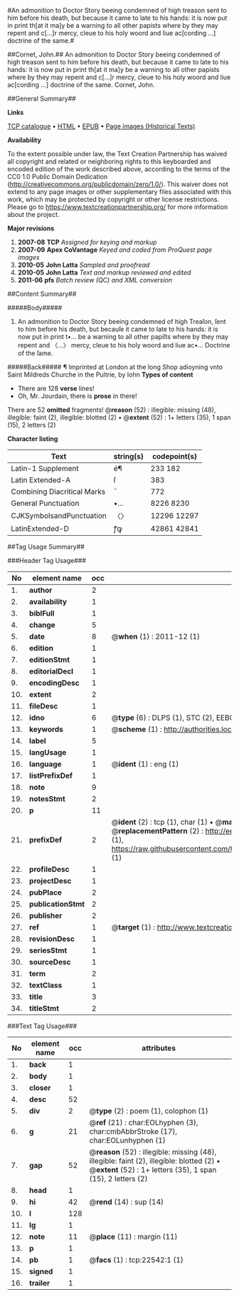 #An admonition to Doctor Story beeing condemned of high treason sent to him before his death, but because it came to late to his hands: it is now put in print th[at it ma]y be a warning to all other papists where by they may repent and c[...]r mercy, cleue to his holy woord and liue ac[cording ...] doctrine of the same.#

##Cornet, John.##
An admonition to Doctor Story beeing condemned of high treason sent to him before his death, but because it came to late to his hands: it is now put in print th[at it ma]y be a warning to all other papists where by they may repent and c[...]r mercy, cleue to his holy woord and liue ac[cording ...] doctrine of the same.
Cornet, John.

##General Summary##

**Links**

[TCP catalogue](http://www.ota.ox.ac.uk/tcp/)  • 
[HTML](http://tei.it.ox.ac.uk/tcp/Texts-HTML/free/A19/A19349.html)  • 
[EPUB](http://tei.it.ox.ac.uk/tcp/Texts-EPUB/free/A19/A19349.epub) • 
[Page images (Historical Texts)](https://historicaltexts.jisc.ac.uk/eebo-99856900e)

**Availability**

To the extent possible under law, the Text Creation Partnership has waived all copyright and related or neighboring rights to this keyboarded and encoded edition of the work described above, according to the terms of the CC0 1.0 Public Domain Dedication (http://creativecommons.org/publicdomain/zero/1.0/). This waiver does not extend to any page images or other supplementary files associated with this work, which may be protected by copyright or other license restrictions. Please go to https://www.textcreationpartnership.org/ for more information about the project.

**Major revisions**

1. __2007-08__ __TCP__ *Assigned for keying and markup*
1. __2007-09__ __Apex CoVantage__ *Keyed and coded from ProQuest page images*
1. __2010-05__ __John Latta__ *Sampled and proofread*
1. __2010-05__ __John Latta__ *Text and markup reviewed and edited*
1. __2011-06__ __pfs__ *Batch review (QC) and XML conversion*

##Content Summary##

#####Body#####

1. An admonition to Doctor Story beeing condemned of high Treaſon, ſent to him before his death, but becauſe it came to late to his hands: it is now put in print t•… be a warning to all other papiſts where by they may repent and 〈…〉 mercy, cleue to his holy woord and liue ac•… Doctrine of the ſame.

#####Back#####
¶ Imprinted at London at the long Shop adioyning vnto Saint Mildreds Churche in the Pultrie, by Iohn
**Types of content**

  * There are 128 **verse** lines!
  * Oh, Mr. Jourdain, there is **prose** in there!

There are 52 **omitted** fragments! 
 @__reason__ (52) : illegible: missing (48), illegible: faint (2), illegible: blotted (2)  •  @__extent__ (52) : 1+ letters (35), 1 span (15), 2 letters (2)

**Character listing**


|Text|string(s)|codepoint(s)|
|---|---|---|
|Latin-1 Supplement|é¶|233 182|
|Latin Extended-A|ſ|383|
|Combining             Diacritical Marks|̄|772|
|General Punctuation|•…|8226 8230|
|CJKSymbolsandPunctuation|〈〉|12296 12297|
|LatinExtended-D|ꝭꝙ|42861 42841|

##Tag Usage Summary##

###Header Tag Usage###

|No|element name|occ|attributes|
|---|---|---|---|
|1.|__author__|2||
|2.|__availability__|1||
|3.|__biblFull__|1||
|4.|__change__|5||
|5.|__date__|8| @__when__ (1) : 2011-12 (1)|
|6.|__edition__|1||
|7.|__editionStmt__|1||
|8.|__editorialDecl__|1||
|9.|__encodingDesc__|1||
|10.|__extent__|2||
|11.|__fileDesc__|1||
|12.|__idno__|6| @__type__ (6) : DLPS (1), STC (2), EEBO-CITATION (1), PROQUEST (1), VID (1)|
|13.|__keywords__|1| @__scheme__ (1) : http://authorities.loc.gov/ (1)|
|14.|__label__|5||
|15.|__langUsage__|1||
|16.|__language__|1| @__ident__ (1) : eng (1)|
|17.|__listPrefixDef__|1||
|18.|__note__|9||
|19.|__notesStmt__|2||
|20.|__p__|11||
|21.|__prefixDef__|2| @__ident__ (2) : tcp (1), char (1)  •  @__matchPattern__ (2) : ([0-9\-]+):([0-9IVX]+) (1), (.+) (1)  •  @__replacementPattern__ (2) : http://eebo.chadwyck.com/downloadtiff?vid=$1&page=$2 (1), https://raw.githubusercontent.com/textcreationpartnership/Texts/master/tcpchars.xml#$1 (1)|
|22.|__profileDesc__|1||
|23.|__projectDesc__|1||
|24.|__pubPlace__|2||
|25.|__publicationStmt__|2||
|26.|__publisher__|2||
|27.|__ref__|1| @__target__ (1) : http://www.textcreationpartnership.org/docs/. (1)|
|28.|__revisionDesc__|1||
|29.|__seriesStmt__|1||
|30.|__sourceDesc__|1||
|31.|__term__|2||
|32.|__textClass__|1||
|33.|__title__|3||
|34.|__titleStmt__|2||


###Text Tag Usage###

|No|element name|occ|attributes|
|---|---|---|---|
|1.|__back__|1||
|2.|__body__|1||
|3.|__closer__|1||
|4.|__desc__|52||
|5.|__div__|2| @__type__ (2) : poem (1), colophon (1)|
|6.|__g__|21| @__ref__ (21) : char:EOLhyphen (3), char:cmbAbbrStroke (17), char:EOLunhyphen (1)|
|7.|__gap__|52| @__reason__ (52) : illegible: missing (48), illegible: faint (2), illegible: blotted (2)  •  @__extent__ (52) : 1+ letters (35), 1 span (15), 2 letters (2)|
|8.|__head__|1||
|9.|__hi__|42| @__rend__ (14) : sup (14)|
|10.|__l__|128||
|11.|__lg__|1||
|12.|__note__|11| @__place__ (11) : margin (11)|
|13.|__p__|1||
|14.|__pb__|1| @__facs__ (1) : tcp:22542:1 (1)|
|15.|__signed__|1||
|16.|__trailer__|1||
